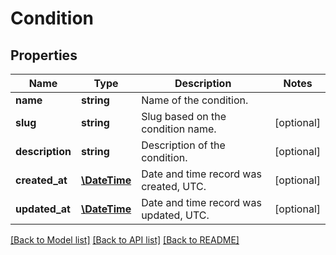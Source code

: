 # Condition

## Properties
Name | Type | Description | Notes
------------ | ------------- | ------------- | -------------
**name** | **string** | Name of the condition. | 
**slug** | **string** | Slug based on the condition name. | [optional] 
**description** | **string** | Description of the condition. | [optional] 
**created_at** | [**\DateTime**](\DateTime.md) | Date and time record was created, UTC. | [optional] 
**updated_at** | [**\DateTime**](\DateTime.md) | Date and time record was updated, UTC. | [optional] 

[[Back to Model list]](../README.md#documentation-for-models) [[Back to API list]](../README.md#documentation-for-api-endpoints) [[Back to README]](../README.md)


